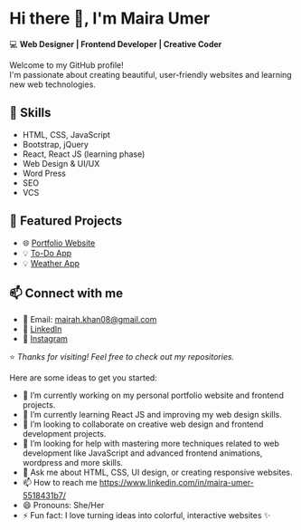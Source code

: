 # Hi there 👋, I'm Maira Umer  
💻 **Web Designer | Frontend Developer | Creative Coder**

Welcome to my GitHub profile!  
I'm passionate about creating beautiful, user-friendly websites and learning new web technologies.

## 🚀 Skills
- HTML, CSS, JavaScript  
- Bootstrap, jQuery  
- React, React JS (learning phase)  
- Web Design & UI/UX
- Word Press
- SEO
- VCS

## 🎨 Featured Projects
- 🌐 [Portfolio Website](https://github.com/mairahumer/Bootstrap-Complete-Project-Using-Custom-CSS)
- 💡 [To-Do App](https://github.com/mairahumer/ToDo-App)
- 💡 [Weather App](https://github.com/mairahumer/weather-App)

## 📫 Connect with me
- 📧 Email: mairah.khan08@gmail.com  
- 💼 [LinkedIn](https://www.linkedin.com/in/maira-umer-5518431b7/)
- 🎨 [Instagram](https://www.instagram.com/_artbynoori_?igsh=MWxkb3F1OWp4cWZ1OQ==)

⭐ *Thanks for visiting! Feel free to check out my repositories.*


Here are some ideas to get you started:

- 🔭 I’m currently working on my personal portfolio website and frontend projects.
- 🌱 I’m currently learning React JS and improving my web design skills.
- 👯 I’m looking to collaborate on creative web design and frontend development projects.
- 🤔 I’m looking for help with mastering more techniques related to web development like JavaScript and advanced frontend animations, wordpress and more skills.
- 💬 Ask me about HTML, CSS, UI design, or creating responsive websites.
- 📫 How to reach me https://www.linkedin.com/in/maira-umer-5518431b7/
- 😄 Pronouns: She/Her
- ⚡ Fun fact: I love turning ideas into colorful, interactive websites ✨

